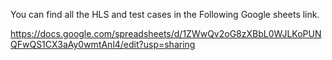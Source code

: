 

You can find all the HLS and test cases in the Following Google sheets link.

https://docs.google.com/spreadsheets/d/1ZWwQv2oG8zXBbL0WJLKoPUNQFwQS1CX3aAy0wmtAnl4/edit?usp=sharing
